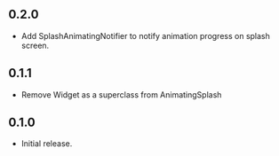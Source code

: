 ## 0.2.0

* Add SplashAnimatingNotifier to notify animation progress on splash screen.

## 0.1.1

* Remove Widget as a superclass from AnimatingSplash

## 0.1.0

* Initial release.
